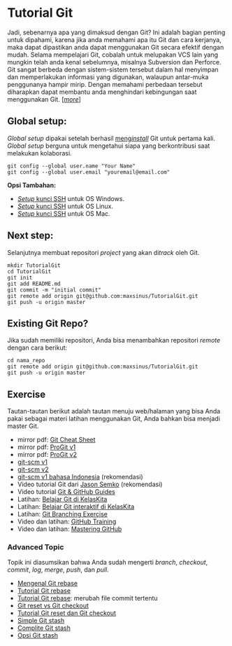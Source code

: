# Tutorial Git

Jadi, sebenarnya apa yang dimaksud dengan Git? Ini adalah bagian penting untuk dipahami, karena jika anda memahami apa itu Git dan cara kerjanya, maka dapat dipastikan anda dapat menggunakan Git secara efektif dengan mudah. Selama mempelajari Git, cobalah untuk melupakan VCS lain yang mungkin telah anda kenal sebelumnya, misalnya Subversion dan Perforce. Git sangat berbeda dengan sistem-sistem tersebut dalam hal menyimpan dan memperlakukan informasi yang digunakan, walaupun antar-muka penggunanya hampir mirip. Dengan memahami perbedaan tersebut diharapkan dapat membantu anda menghindari kebingungan saat menggunakan Git. [[*more*](http://git-scm.com/book/id/v1/Memulai-Git-Dasar-Git)]

## Global setup:

*Global setup* dipakai setelah berhasil [meng*install*](http://git-scm.com/book/id/v1/Memulai-Git-Menginstall-Git) Git untuk pertama kali. *Global setup* berguna untuk mengetahui siapa yang berkontribusi saat melakukan kolaborasi.

```
git config --global user.name "Your Name"
git config --global user.email "youremail@email.com"
```
**Opsi Tambahan:**

+ [*Setup* kunci SSH](https://help.github.com/articles/generating-ssh-keys/#platform-windows) untuk OS Windows.
+ [*Setup* kunci SSH](https://help.github.com/articles/generating-ssh-keys/#platform-linux) untuk OS Linux.
+ [*Setup* kunci SSH](https://help.github.com/articles/generating-ssh-keys/#platform-mac) untuk OS Mac.

## Next step:

Selanjutnya membuat repositori *project* yang akan di*track* oleh Git.

```
mkdir TutorialGit
cd TutorialGit
git init
git add README.md
git commit -m "initial commit"
git remote add origin git@github.com:maxsinus/TutorialGit.git
git push -u origin master
```

## Existing Git Repo?

Jika sudah memiliki repositori, Anda bisa menambahkan repositori *remote* dengan cara berikut:
```
cd nama_repo
git remote add origin git@github.com:maxsinus/TutorialGit.git
git push -u origin master
```

## Exercise

Tautan-tautan berikut adalah tautan menuju web/halaman yang bisa Anda pakai sebagai materi latihan menggunakan Git, Anda bahkan bisa menjadi master Git.

+ mirror pdf: [Git Cheat Sheet](https://github.com/maxsinus/TutorialGit/blob/master/mirror/github-git-cheat-sheet.pdf?raw=true)
+ mirror pdf: [ProGit v1](https://github.com/maxsinus/TutorialGit/blob/master/mirror/progit.en.pdf?raw=true)
+ mirror pdf: [ProGit v2](https://github.com/maxsinus/TutorialGit/blob/master/mirror/progit-en.210.pdf?raw=true)
+ [git-scm v1](http://git-scm.com/book/en/v1)
+ [git-scm v2](http://git-scm.com/book/en/v2)
+ [git-scm v1 bahasa Indonesia](http://git-scm.com/book/id/v1) (rekomendasi)
+ Video tutorial Git dari [Jason Semko](https://www.youtube.com/user/thejacenxpress/videos) (rekomendasi)
+ Video tutorial [Git & GitHub Guides](https://www.youtube.com/user/GitHubGuides/videos)
+ Latihan: [Belajar Git di KelasKita](https://kelaskita.com/kelaskita/kelas/mengenal-git/)
+ Latihan: [Belajar Git interaktif di KelasKita](https://kelaskita.com/kelaskita/kelas/git-interaktif/)
+ Latihan: [Git Branching Exercise](http://eecs.mines.edu/Courses/csci306/ASSIGN/Exercises/GitBranching.html) 
+ Video dan latihan: [GitHub Training](https://training.github.com/resources/videos/)
+ Video dan latihan: [Mastering GitHub](https://www.codeschool.com/courses/mastering-github)

### Advanced Topic

Topik ini diasumsikan bahwa Anda sudah mengerti *branch*, *checkout*, *commit*, *log*, *merge*, *push*, dan *pull*.

+ [Mengenal Git rebase](https://help.github.com/articles/about-git-rebase)
+ [Tutorial Git rebase](https://help.github.com/articles/using-git-rebase)
+ [Tutorial Git rebase](http://stackoverflow.com/questions/1186535/how-to-modify-a-specified-commit): merubah file commit tertentu
+ [Git reset vs Git checkout](http://stackoverflow.com/questions/3639342/whats-the-difference-between-git-reset-and-git-checkout) 
+ [Tutorial Git reset dan Git checkout](http://stackoverflow.com/questions/4114095/revert-to-a-previous-git-commit)
+ [Simple Git stash](http://stackoverflow.com/questions/2944469/how-to-commit-my-current-changes-to-a-different-branch-in-git)
+ [Complite Git stash](http://git-scm.com/book/en/v2/Git-Tools-Stashing)
+ [Opsi Git stash](http://git-scm.com/docs/git-stash)
